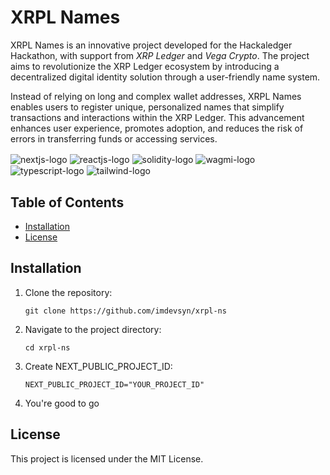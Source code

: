 # XRPL Names
XRPL Names is an innovative project developed for the Hackaledger Hackathon, with support from *XRP Ledger* and *Vega Crypto*. The project aims to revolutionize the XRP Ledger ecosystem by introducing a decentralized digital identity solution through a user-friendly name system.

Instead of relying on long and complex wallet addresses, XRPL Names enables users to register unique, personalized names that simplify transactions and interactions within the XRP Ledger. This advancement enhances user experience, promotes adoption, and reduces the risk of errors in transferring funds or accessing services.

<div>
 <img align="center" alt="nextjs-logo" src="https://img.shields.io/badge/NextJS-010101?style=for-the-badge&logo=next.js&logoColor=white">
 <img align="center" alt="reactjs-logo" src="https://img.shields.io/badge/React-010101?style=for-the-badge&logo=react&logoColor=white">
 <img align="center" alt="solidity-logo" src="https://img.shields.io/badge/Solidity-010101?style=for-the-badge&logo=solidity&logoColor=white">
 <img align="center" alt="wagmi-logo" src="https://img.shields.io/badge/Wagmi-010101?style=for-the-badge&logo=wagmi&logoColor=white">
 <img align="center" alt="typescript-logo" src="https://img.shields.io/badge/TypeScript-010101?style=for-the-badge&logo=typescript&logoColor=white">
 <img align="center" alt="tailwind-logo" src="https://img.shields.io/badge/Tailwind-010101?style=for-the-badge&logo=tailwindcss&logoColor=white">

</div>

## Table of Contents

- [Installation](#installation)
- [License](#license)

## Installation

1. Clone the repository:
   ```
   git clone https://github.com/imdevsyn/xrpl-ns
   ```
   
2. Navigate to the project directory:
   ```
   cd xrpl-ns
   ```
2. Create NEXT_PUBLIC_PROJECT_ID:
   ```
   NEXT_PUBLIC_PROJECT_ID="YOUR_PROJECT_ID"
   ```
3. You're good to go


## License
This project is licensed under the MIT License.
